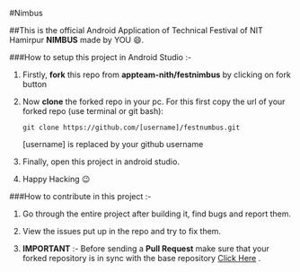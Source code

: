 #Nimbus

##This is the official Android Application of Technical Festival of NIT Hamirpur **NIMBUS** made by YOU :smile:.

###How to setup this project in Android Studio :-

1. Firstly, **fork** this repo from **appteam-nith/festnimbus** by clicking on fork button

2. Now **clone** the forked repo in your pc. For this first copy the url of your forked repo (use terminal or git bash):

   	`git clone https://github.com/[username]/festnumbus.git`

   	[username] is replaced by your github username

3. Finally, open this project in android studio.

4. Happy Hacking :wink:

###How to contribute in this project :-

1. Go through the entire project after building it, find bugs and report them.

2. View the issues put up in the repo and try to fix them.

3. **IMPORTANT** :- Before sending a **Pull Request** make sure that your forked repository is in sync with the base repository [Click Here](https://github.com/appteam-nith/festnimbus/wiki/Stay-in-Sync-with-Base-Repository) .
